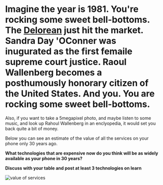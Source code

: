 # Imagine the year is 1981.  You're rocking some sweet bell-bottoms.  The [Delorean](https://en.wikipedia.org/wiki/DeLorean_DMC-12) just hit the market. Sandra Day 'OConner was inugurated as the first femaile supreme court justice.  Raoul Wallenberg becomes a posthumously honorary citizen of the United States.  And you.  You are rocking some sweet bell-bottoms.

Also, if you want to take a 5megapixel photo, and maybe listen to some music, and look up Rahoul Wallenberg in an enclyopedia, it would set you back quite a bit of money.

Below you can see an estimate of the value of all the services on your phone only 30 years ago.  

**What technologies that are expensive now do you think will be as widely available as your phone in 30 years?**

**Discuss with your table and post at least 3 technologies on learn**

![value of services](https://pbs.twimg.com/media/CR-2WqrUAAAmUBk.jpg)

